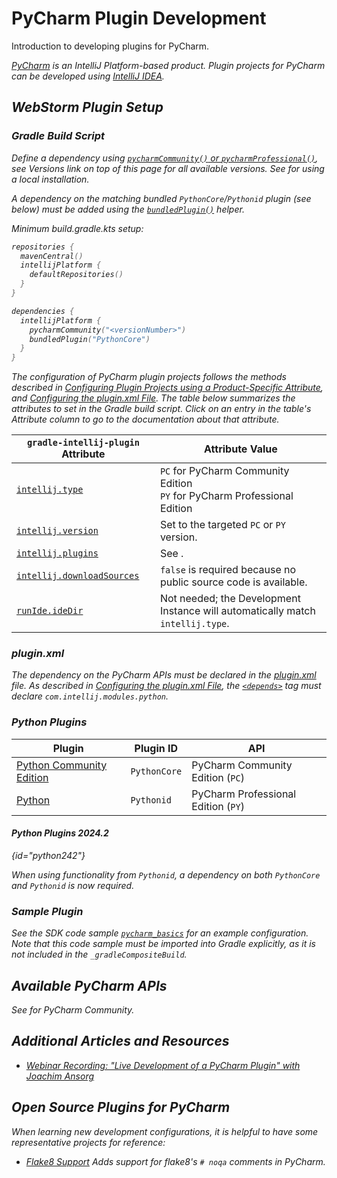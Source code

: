 <!-- Copyright 2000-2024 JetBrains s.r.o. and contributors. Use of this source code is governed by the Apache 2.0 license. -->

# PyCharm Plugin Development

<link-summary>Introduction to developing plugins for PyCharm.</link-summary>

<var name="productID" value="pycharm"/>
<var name="marketplaceProductID" value="pycharm_ce"/>
<include from="snippets.md" element-id="jetbrainsIDE_TLDR"/>

[PyCharm](https://www.jetbrains.com/pycharm/) is an IntelliJ Platform-based product.
Plugin projects for PyCharm can be developed using [IntelliJ IDEA](idea.md).

<include from="snippets.md" element-id="jetbrainsProductOpenSourceLicense"/>

## WebStorm Plugin Setup

### Gradle Build Script

<tabs>
<tab title="IntelliJ Platform Gradle Plugin (2.x)">

Define a dependency using [`pycharmCommunity()` or `pycharmProfessional()`](tools_intellij_platform_gradle_plugin_dependencies_extension.md), see _Versions_ link on top of this page for all available versions.
See [](tools_intellij_platform_gradle_plugin.md#dependenciesLocalPlatform) for using a local installation.

A dependency on the matching bundled `PythonCore`/`Pythonid` plugin (see [](#python-plugins) below) must be added using the [`bundledPlugin()`](tools_intellij_platform_gradle_plugin_dependencies_extension.md#plugins) helper.

Minimum <path>build.gradle.kts</path> setup:

```kotlin
repositories {
  mavenCentral()
  intellijPlatform {
    defaultRepositories()
  }
}

dependencies {
  intellijPlatform {
    pycharmCommunity("<versionNumber>")
    bundledPlugin("PythonCore")
  }
}
```

</tab>

<tab title="Gradle IntelliJ Plugin (1.x)">

The configuration of PyCharm plugin projects follows the methods described in [Configuring Plugin Projects using a Product-Specific Attribute](dev_alternate_products.md#configuring-plugin-projects-using-a-product-specific-attribute), and [Configuring the plugin.xml File](dev_alternate_products.md#configuring-pluginxml).
The table below summarizes the [](tools_gradle_intellij_plugin.md) attributes to set in the Gradle build script.
Click on an entry in the table's *Attribute* column to go to the documentation about that attribute.

| `gradle-intellij-plugin` Attribute                                                               | Attribute Value                                                                |
|--------------------------------------------------------------------------------------------------|--------------------------------------------------------------------------------|
| [`intellij.type`](tools_gradle_intellij_plugin.md#intellij-extension-type)                       | `PC` for PyCharm Community Edition<br/>`PY` for PyCharm Professional Edition   |
| [`intellij.version`](tools_gradle_intellij_plugin.md#intellij-extension-version)                 | Set to the targeted `PC` or `PY` version.                                      |
| [`intellij.plugins`](tools_gradle_intellij_plugin.md#intellij-extension-plugins)                 | See [](#python-plugins).                                                       |
| [`intellij.downloadSources`](tools_gradle_intellij_plugin.md#intellij-extension-downloadsources) | `false` is required because no public source code is available.                |
| [`runIde.ideDir`](tools_gradle_intellij_plugin.md#tasks-runide-idedir)                           | Not needed; the Development Instance will automatically match `intellij.type`. |

</tab>
</tabs>

### plugin.xml

The dependency on the PyCharm APIs must be declared in the <path>[plugin.xml](plugin_configuration_file.md)</path> file.
As described in [Configuring the plugin.xml File](dev_alternate_products.md#configuring-pluginxml), the [`<depends>`](plugin_configuration_file.md#idea-plugin__depends) tag must declare `com.intellij.modules.python`.

### Python Plugins

| Plugin                                                                                         | Plugin ID    | API                                 |
|------------------------------------------------------------------------------------------------|--------------|-------------------------------------|
| [Python Community Edition](https://plugins.jetbrains.com/plugin/7322-python-community-edition) | `PythonCore` | PyCharm Community Edition (`PC`)    |
| [Python](https://plugins.jetbrains.com/plugin/631-python)                                      | `Pythonid`   | PyCharm Professional Edition (`PY`) |

#### Python Plugins 2024.2

{id="python242"}

<primary-label ref="2024.2"/>

When using functionality from `Pythonid`, a dependency on _both_ `PythonCore` and `Pythonid` is now required.

### Sample Plugin

See the SDK code sample [`pycharm_basics`](%gh-sdk-samples-master%/product_specific/pycharm_basics/) for an example configuration.
Note that this code sample must be imported into Gradle explicitly, as it is not included in the `_gradleCompositeBuild`.

## Available PyCharm APIs

See [](intellij_community_plugins_extension_point_list.md) for PyCharm Community.

## Additional Articles and Resources

* [Webinar Recording: "Live Development of a PyCharm Plugin" with Joachim Ansorg](https://blog.jetbrains.com/pycharm/2019/01/webinar-recording-live-development-of-a-pycharm-plugin-with-joachim-ansorg/)

## Open Source Plugins for PyCharm

When learning new development configurations, it is helpful to have some representative projects for reference:

* [Flake8 Support](https://github.com/jansorg/pycharm-flake8) Adds support for flake8's `# noqa` comments in PyCharm.
